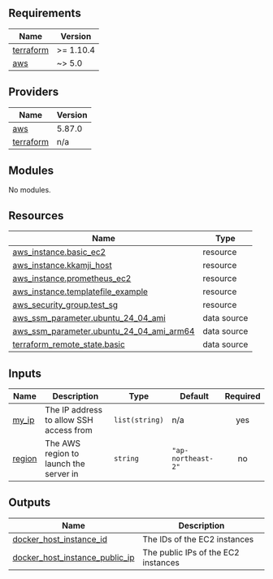 <!-- BEGIN_TF_DOCS -->
## Requirements

| Name | Version |
|------|---------|
| <a name="requirement_terraform"></a> [terraform](#requirement\_terraform) | >= 1.10.4 |
| <a name="requirement_aws"></a> [aws](#requirement\_aws) | ~> 5.0 |

## Providers

| Name | Version |
|------|---------|
| <a name="provider_aws"></a> [aws](#provider\_aws) | 5.87.0 |
| <a name="provider_terraform"></a> [terraform](#provider\_terraform) | n/a |

## Modules

No modules.

## Resources

| Name | Type |
|------|------|
| [aws_instance.basic_ec2](https://registry.terraform.io/providers/hashicorp/aws/latest/docs/resources/instance) | resource |
| [aws_instance.kkamji_host](https://registry.terraform.io/providers/hashicorp/aws/latest/docs/resources/instance) | resource |
| [aws_instance.prometheus_ec2](https://registry.terraform.io/providers/hashicorp/aws/latest/docs/resources/instance) | resource |
| [aws_instance.templatefile_example](https://registry.terraform.io/providers/hashicorp/aws/latest/docs/resources/instance) | resource |
| [aws_security_group.test_sg](https://registry.terraform.io/providers/hashicorp/aws/latest/docs/resources/security_group) | resource |
| [aws_ssm_parameter.ubuntu_24_04_ami](https://registry.terraform.io/providers/hashicorp/aws/latest/docs/data-sources/ssm_parameter) | data source |
| [aws_ssm_parameter.ubuntu_24_04_ami_arm64](https://registry.terraform.io/providers/hashicorp/aws/latest/docs/data-sources/ssm_parameter) | data source |
| [terraform_remote_state.basic](https://registry.terraform.io/providers/hashicorp/terraform/latest/docs/data-sources/remote_state) | data source |

## Inputs

| Name | Description | Type | Default | Required |
|------|-------------|------|---------|:--------:|
| <a name="input_my_ip"></a> [my\_ip](#input\_my\_ip) | The IP address to allow SSH access from | `list(string)` | n/a | yes |
| <a name="input_region"></a> [region](#input\_region) | The AWS region to launch the server in | `string` | `"ap-northeast-2"` | no |

## Outputs

| Name | Description |
|------|-------------|
| <a name="output_docker_host_instance_id"></a> [docker\_host\_instance\_id](#output\_docker\_host\_instance\_id) | The IDs of the EC2 instances |
| <a name="output_docker_host_instance_public_ip"></a> [docker\_host\_instance\_public\_ip](#output\_docker\_host\_instance\_public\_ip) | The public IPs of the EC2 instances |
<!-- END_TF_DOCS -->
